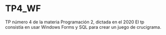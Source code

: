 # TP4_WF
TP número 4 de la materia Programación 2, dictada en el 2020
El tp consistía en usar Windows Forms y SQL para crear un juego de crucigrama.
